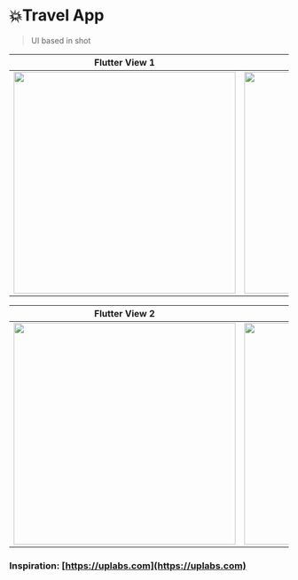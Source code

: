 # 💥Travel App

> UI based in shot



|Flutter View 1|Original shot 1|
|--|--|
|<img src='https://res.cloudinary.com/arleyhr/image/upload/v1577812825/flutter/travel-app/flutter-1_zxphbu.png' width="400px" />|<img src='https://res.cloudinary.com/arleyhr/image/upload/v1577812820/flutter/travel-app/original-1_e8kgtb.png' width="400px" />|


|Flutter View 2|Original shot 2|
|--|--|
|<img src='https://res.cloudinary.com/arleyhr/image/upload/v1577814828/flutter/travel-app/flutter-2_yohcwe.png' width="400px" />|<img src='https://res.cloudinary.com/arleyhr/image/upload/v1577812822/flutter/travel-app/original-2_y2g6lv.png' width="400px" />|


### Inspiration: [https://uplabs.com](https://uplabs.com)